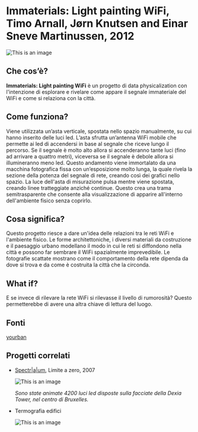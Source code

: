 # Immaterials: Light painting WiFi, Timo Arnall, Jørn Knutsen and Einar Sneve Martinussen, 2012
![This is an image](https://live.staticflickr.com/5091/5480060060_2a3d7b2be3_5k.jpg)

## Che cos’è?
**Immaterials: Light painting WiFi** è un progetto di data physicalization con l'intenzione di esplorare e rivelare come appare il segnale immateriale del WiFi e come si relaziona con la città.

## Come funziona?
Viene utilizzata un’asta verticale, spostata nello spazio manualmente, su cui hanno inserito delle luci led. L’asta sfrutta un’antenna WiFi mobile che permette ai led di accendersi in base al segnale che riceve lungo il percorso. Se il segnale è molto alto allora si accenderanno tante luci (fino ad arrivare a quattro metri), viceversa se il segnale è debole allora si illumineranno meno led. Questo andamento viene immortalato da una macchina fotografica fissa con un’esposizione molto lunga, la quale rivela la sezione della potenza del segnale di rete, creando così dei grafici nello spazio. La luce dell'asta di misurazione pulsa mentre viene spostata, creando linee tratteggiate anziché continue. Questo crea una trama semitrasparente che consente alla visualizzazione di apparire all'interno dell'ambiente fisico senza coprirlo.

## Cosa significa?
Questo progetto riesce a dare un'idea delle relazioni tra le reti WiFi e l'ambiente fisico. Le forme architettoniche, i diversi materiali da costruzione e il paesaggio urbano modellano il modo in cui le reti si diffondono nella città e possono far sembrare il WiFi spazialmente imprevedibile. Le fotografie scattate mostrano come il comportamento della rete dipenda da dove si trova e da come è costruita la città che la circonda.

## What if?
E se invece di rilevare la rete WiFi si rilevasse il livello di rumorosità? Questo permetterebbe di avere una altra chiave di lettura del luogo. 

## Fonti
[yourban](http://yourban.no/2011/02/22/immaterials-light-painting-wifi/)

## Progetti correlati 
* [Spectr|a|um](http://limiteazero.net/it/spectraum.html), Limite a zero, 2007

  ![This is an image](http://limiteazero.net/i/spectraum/spectraum_06.jpg)
  
  *Sono state animate 4200 luci led disposte sulla facciate della Dexia Tower, nel centro di Bruxelles.*

* Termografia edifici

  ![This is an image](https://www.infobuild.it/wp-content/uploads/termografia.jpeg)
